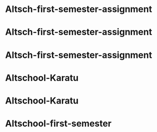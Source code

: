 # Altsch-first-semester-assignment
# Altsch-first-semester-assignment
# Altsch-first-semester-assignment
# Altschool-Karatu
# Altschool-Karatu
# Altschool-first-semester
